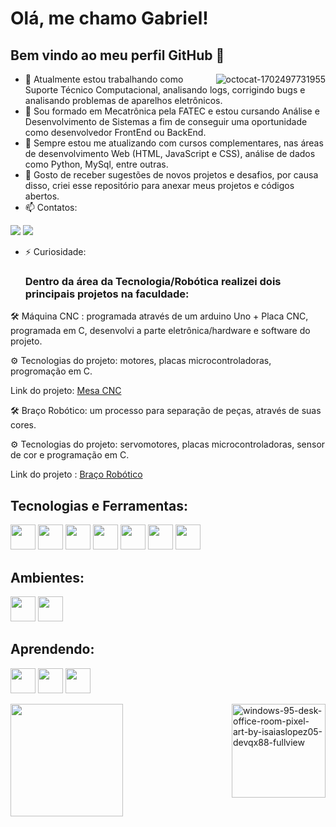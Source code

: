 # Olá, me chamo Gabriel! 
## Bem vindo ao meu perfil GitHub 👋

<a href="https://ibb.co/88Zrd79"><img src="https://i.ibb.co/88Zrd79/octocat-1702497731955.png" alt="octocat-1702497731955" border="0" align="right" > </a>

- 🔭 Atualmente estou trabalhando como Suporte Técnico Computacional, analisando logs, corrigindo bugs e analisando problemas de aparelhos eletrônicos. 
- 🌱 Sou formado em Mecatrônica pela FATEC e estou cursando Análise e Desenvolvimento de Sistemas a fim de conseguir uma oportunidade como desenvolvedor FrontEnd ou BackEnd. 
- 👯 Sempre estou me atualizando com cursos complementares, nas áreas de desenvolvimento Web (HTML, JavaScript e CSS), análise de dados como Python, MySql, entre outras. 
- 💬 Gosto de receber sugestões de novos projetos e desafios, por causa disso, criei esse repositório para anexar meus projetos e códigos abertos. 
- 📫 Contatos:

<div>
  
<a href = "mailto:gabrieldasilva100@hotmail.com"><img loading="lazy" src="https://img.shields.io/badge/Gmail-D14836?style=for-the-badge&logo=gmail&logoColor=white" target="_blank"></a>
<a href="https://www.linkedin.com/in/gabriel-barbosa-link/" target="_blank"><img loading="lazy" src="https://img.shields.io/badge/-LinkedIn-%230077B5?style=for-the-badge&logo=linkedin&logoColor=white" target="_blank"></a>   
</div>

</div>

- ⚡ Curiosidade:
  
  ### Dentro da área da Tecnologia/Robótica realizei dois principais projetos na faculdade:
  
🛠 Máquina CNC : programada através de um arduino Uno + Placa CNC, programada em C, desenvolvi a parte eletrônica/hardware e software do projeto.

⚙ Tecnologias do projeto: motores, placas microcontroladoras, progromação em C. 

Link do projeto: [Mesa CNC](https://www.linkedin.com/posts/gabriel-barbosa-link_projeto-de-uma-mesa-coordenada-cnc-utilizando-activity-6853353349518045184-Au41?utm_source=share&utm_medium=member_desktop)

🛠 Braço Robótico: um processo para separação de peças, através de suas cores. 

⚙ Tecnologias do projeto: servomotores, placas microcontroladoras, sensor de cor e programação em C. 

Link do projeto : [Braço Robótico](https://youtu.be/Inv-DU7WCAg?si=1cJe2RQBjllCHrvA)


## Tecnologias e Ferramentas: 

<img loading="lazy" src="https://cdn.jsdelivr.net/gh/devicons/devicon/icons/css3/css3-original.svg" width="40" height="40"/> <img loading="lazy" src="https://cdn.jsdelivr.net/gh/devicons/devicon/icons/html5/html5-original.svg" width="40" height="40"/> <img loading="lazy" src="https://cdn.jsdelivr.net/gh/devicons/devicon/icons/jira/jira-original.svg" width="40" height="40"/> <img loading="lazy" src="https://cdn.jsdelivr.net/gh/devicons/devicon/icons/python/python-original.svg" width="40" height="40" /> <img loading="lazy" src="https://cdn.jsdelivr.net/gh/devicons/devicon/icons/c/c-original.svg" width="40" height="40" /> <img loading="lazy" src="https://cdn.jsdelivr.net/gh/devicons/devicon/icons/cplusplus/cplusplus-original.svg" width="40" height="40" /> <img loading="lazy" src="https://cdn.jsdelivr.net/gh/devicons/devicon/icons/matlab/matlab-original.svg" width="40" height="40" />



## Ambientes: 

<img loading="lazy" src="https://cdn.jsdelivr.net/gh/devicons/devicon/icons/windows8/windows8-original.svg" width="40" height="40" /> <img loading="lazy" src="https://cdn.jsdelivr.net/gh/devicons/devicon/icons/linux/linux-original.svg" width="40" height="40" />


## Aprendendo: 

<img loading="lazy" src="https://cdn.jsdelivr.net/gh/devicons/devicon/icons/javascript/javascript-original.svg" width="40" height="40" /> <img loading="lazy" src="https://cdn.jsdelivr.net/gh/devicons/devicon/icons/csharp/csharp-original.svg" width="40" height="40" /> <img loading="lazy" src="https://cdn.jsdelivr.net/gh/devicons/devicon/icons/unity/unity-original.svg" width="40" height="40" />

<a href="https://ibb.co/tsXDpLQ"><img src="https://i.ibb.co/d2gD4mj/windows-95-desk-office-room-pixel-art-by-isaiaslopez05-devqx88-fullview.jpg" alt="windows-95-desk-office-room-pixel-art-by-isaiaslopez05-devqx88-fullview" border="0" width="150" height="150" align="right"></a>

<div>
<a href="https://github.com/GabrielSbarbosa">
<img loading="lazy" height="180em" src="https://github-readme-stats.vercel.app/api/top-langs/?username=GabrielSbarbosa&layout=compact&langs_count=7&theme=dracula"/>
</div>



